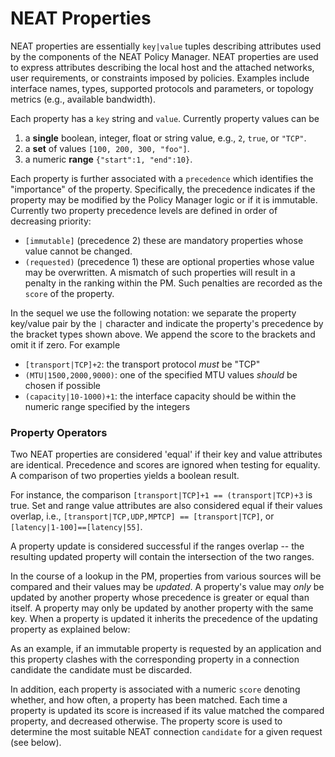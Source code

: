 # NEAT Properties

NEAT properties are essentially `key|value` tuples describing attributes used by the components of the NEAT Policy Manager. NEAT properties are used to express attributes describing the local host and the attached networks, user requirements, or constraints imposed by policies. Examples include interface names, types, supported protocols and parameters, or topology metrics (e.g., available bandwidth).

Each property has a `key` string and `value`. Currently property values can be

  1. a **single** boolean, integer, float or string value, e.g., `2`, `true`, or `"TCP"`. 
  2. a **set** of values `[100, 200, 300, "foo"]`. 
  3. a numeric **range** `{"start":1, "end":10}`.

Each property is further associated with a `precedence` which identifies the "importance" of the property. Specifically, the precedence indicates if the property may be modified by the Policy Manager logic or if it is immutable. Currently two property precedence levels are defined in order of decreasing priority:

+ `[immutable]` (precedence 2) these are mandatory properties whose value cannot be changed.
+ `(requested)` (precedence 1) these are optional properties whose value may be overwritten. A mismatch of such properties will result in a penalty in the ranking within the PM. Such penalties are recorded as the `score` of the property.

In the sequel we use the following notation: we separate the property key/value pair by the `|` character and indicate the property's precedence by the bracket types shown above. We append the score to the brackets and omit it if zero. For example

+  `[transport|TCP]+2`: the transport protocol *must* be "TCP"
+   `(MTU|1500,2000,9000)`: one of the specified MTU values *should* be chosen if possible
+   `(capacity|10-1000)+1`: the interface capacity should be within the numeric range specified by the integers


### Property Operators

Two NEAT properties are considered 'equal' if their key and value attributes are identical. Precedence and scores are ignored when testing for equality. A comparison of two properties yields a boolean result. 

For instance, the comparison `[transport|TCP]+1 == (transport|TCP)+3` is true. Set and range value attributes are also considered equal if their values overlap, i.e., `[transport|TCP,UDP,MPTCP] == [transport|TCP]`, or `[latency|1-100]==[latency|55]`.



A property update is considered successful if the ranges overlap -- the resulting updated property will contain the intersection of the two ranges.


In the course of a lookup in the PM, properties from various sources will be compared and their values may be *updated*. A property's value may *only* be updated by another property whose precedence is greater or equal than itself. A property may only be updated by another property with the same key. When a property is updated it inherits the precedence of the updating property as explained below:



As an example, if an immutable property is requested by an application and this property clashes with the corresponding property in a connection candidate the candidate must be discarded.



In addition, each property is associated with a numeric `score` denoting whether, and how often, a property has been matched. Each time a property is updated its score is increased if its value matched the compared property, and decreased otherwise. The property score is used to determine the most suitable NEAT connection `candidate` for a given request (see below).

